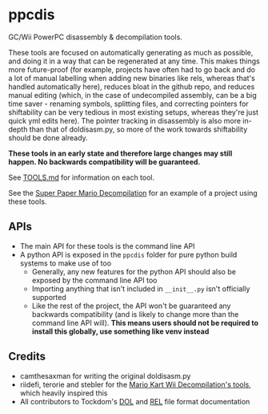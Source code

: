 # ppcdis

GC/Wii PowerPC disassembly & decompilation tools.

These tools are focused on automatically generating as much as possible, and doing it in a way that can be regenerated at any time. This makes things more future-proof (for example, projects have often had to go back and do a lot of manual labelling when adding new binaries like rels, whereas that's handled automatically here), reduces bloat in the github repo, and reduces manual editing (which, in the case of undecompiled assembly, can be a big time saver - renaming symbols, splitting files, and correcting pointers for shiftability can be very tedious in most existing setups, whereas they're just quick yml edits here). The pointer tracking in disassembly is also more in-depth than that of doldisasm.py, so more of the work towards shiftability should be done already.

**These tools in an early state and therefore large changes may still happen. No backwards compatibility will be guaranteed.**

See [TOOLS.md](TOOLS.md) for information on each tool.

See the [Super Paper Mario Decompilation](https://github.com/SeekyCt/spm-decomp) for an example of a project using these tools.

## APIs

- The main API for these tools is the command line API
- A python API is exposed in the `ppcdis` folder for pure python build systems to make use of too
    - Generally, any new features for the python API should also be exposed by the command line API too
    - Importing anything that isn't included in `__init__.py` isn't officially supported
    - Like the rest of the project, the API won't be guaranteed any backwards compatibility (and is likely to change more than the command line API will).  **This means users should not be required to install this globally, use something like venv instead**

## Credits

- camthesaxman for writing the original doldisasm.py
- riidefi, terorie and stebler for the [Mario Kart Wii Decompilation's tools](https://github.com/riidefi/mkw), which heavily inspired this
- All contributors to Tockdom's [DOL](https://wiki.tockdom.com/wiki/DOL_(File_Format)) and [REL](https://wiki.tockdom.com/wiki/REL_(File_Format)) file format documentation
